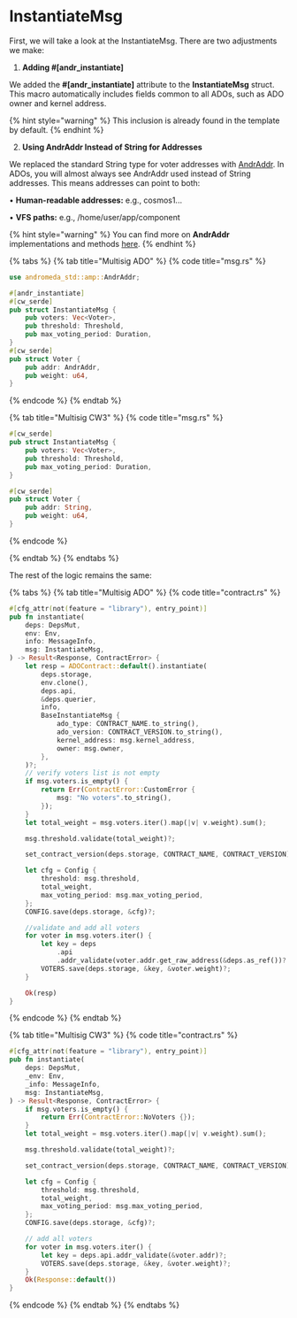 # InstantiateMsg

First, we will take a look at the InstantiateMsg. There are two adjustments we make:

1. &#x20;**Adding #\[andr\_instantiate]**

We added the **#\[andr\_instantiate]** attribute to the **InstantiateMsg** struct. This macro automatically includes fields common to all ADOs, such as ADO owner and kernel address.

{% hint style="warning" %}
This inclusion is already found in the template by default.
{% endhint %}

2. **Using AndrAddr Instead of String for Addresses**

We replaced the standard String type for voter addresses with [AndrAddr](../../platform-and-framework/common-types.md#andraddr). In ADOs, you will almost always see AndrAddr used instead of String addresses. This means addresses can point to both:

• **Human-readable addresses:** e.g., cosmos1...

• **VFS paths:** e.g., /home/user/app/component

{% hint style="warning" %}
You can find more on **AndrAddr** implementations and methods [here](https://github.com/andromedaprotocol/andromeda-core/blob/main/packages/std/src/amp/addresses.rs).&#x20;
{% endhint %}

{% tabs %}
{% tab title="Multisig ADO" %}
{% code title="msg.rs" %}
```rust
use andromeda_std::amp::AndrAddr;

#[andr_instantiate]
#[cw_serde]
pub struct InstantiateMsg {
    pub voters: Vec<Voter>,
    pub threshold: Threshold,
    pub max_voting_period: Duration,
}
#[cw_serde]
pub struct Voter {
    pub addr: AndrAddr,
    pub weight: u64,
}
```
{% endcode %}
{% endtab %}

{% tab title="Multisig CW3" %}
{% code title="msg.rs" %}
```rust
#[cw_serde]
pub struct InstantiateMsg {
    pub voters: Vec<Voter>,
    pub threshold: Threshold,
    pub max_voting_period: Duration,
}

#[cw_serde]
pub struct Voter {
    pub addr: String,
    pub weight: u64,
}
```
{% endcode %}


{% endtab %}
{% endtabs %}

The rest of the logic remains the same:

{% tabs %}
{% tab title="Multisig  ADO" %}
{% code title="contract.rs" %}
```rust
#[cfg_attr(not(feature = "library"), entry_point)]
pub fn instantiate(
    deps: DepsMut,
    env: Env,
    info: MessageInfo,
    msg: InstantiateMsg,
) -> Result<Response, ContractError> {
    let resp = ADOContract::default().instantiate(
        deps.storage,
        env.clone(),
        deps.api,
        &deps.querier,
        info,
        BaseInstantiateMsg {
            ado_type: CONTRACT_NAME.to_string(),
            ado_version: CONTRACT_VERSION.to_string(),
            kernel_address: msg.kernel_address,
            owner: msg.owner,
        },
    )?;
    // verify voters list is not empty
    if msg.voters.is_empty() {
        return Err(ContractError::CustomError {
            msg: "No voters".to_string(),
        });
    }
    let total_weight = msg.voters.iter().map(|v| v.weight).sum();

    msg.threshold.validate(total_weight)?;

    set_contract_version(deps.storage, CONTRACT_NAME, CONTRACT_VERSION)?;

    let cfg = Config {
        threshold: msg.threshold,
        total_weight,
        max_voting_period: msg.max_voting_period,
    };
    CONFIG.save(deps.storage, &cfg)?;

    //validate and add all voters
    for voter in msg.voters.iter() {
        let key = deps
            .api
            .addr_validate(voter.addr.get_raw_address(&deps.as_ref())?.as_str())?;
        VOTERS.save(deps.storage, &key, &voter.weight)?;
    }

    Ok(resp)
}
```
{% endcode %}
{% endtab %}

{% tab title="Multisig CW3" %}
{% code title="contract.rs" %}
```rust
#[cfg_attr(not(feature = "library"), entry_point)]
pub fn instantiate(
    deps: DepsMut,
    _env: Env,
    _info: MessageInfo,
    msg: InstantiateMsg,
) -> Result<Response, ContractError> {
    if msg.voters.is_empty() {
        return Err(ContractError::NoVoters {});
    }
    let total_weight = msg.voters.iter().map(|v| v.weight).sum();

    msg.threshold.validate(total_weight)?;

    set_contract_version(deps.storage, CONTRACT_NAME, CONTRACT_VERSION)?;

    let cfg = Config {
        threshold: msg.threshold,
        total_weight,
        max_voting_period: msg.max_voting_period,
    };
    CONFIG.save(deps.storage, &cfg)?;

    // add all voters
    for voter in msg.voters.iter() {
        let key = deps.api.addr_validate(&voter.addr)?;
        VOTERS.save(deps.storage, &key, &voter.weight)?;
    }
    Ok(Response::default())
}
```
{% endcode %}
{% endtab %}
{% endtabs %}

